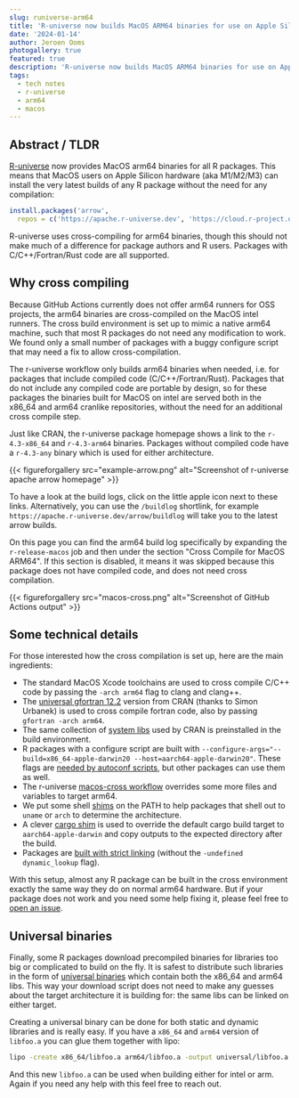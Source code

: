 ```yaml
---
slug: runiverse-arm64
title: 'R-universe now builds MacOS ARM64 binaries for use on Apple Silicon (aka M1/M2/M3) systems'
date: '2024-01-14'
author: Jeroen Ooms
photogallery: true
featured: true
description: 'R-universe now builds MacOS ARM64 binaries for use on Apple Silicon (aka M1/M2/M3) systems.'
tags:
  - tech notes
  - r-universe
  - arm64
  - macos
---
```



## Abstract / TLDR

[R-universe](https://r-universe.dev) now provides MacOS arm64 binaries for all R packages. This means that MacOS users on Apple Silicon hardware (aka M1/M2/M3) can install the very latest builds of any R package without the need for any compilation:

```r
install.packages('arrow',
  repos = c('https://apache.r-universe.dev', 'https://cloud.r-project.org'))
```

R-universe uses cross-compiling for arm64 binaries, though this should not make much of a difference for package authors and R users. Packages with C/C++/Fortran/Rust code are all supported.

## Why cross compiling

Because GitHub Actions currently does not offer arm64 runners for OSS projects, the arm64 binaries are cross-compiled on the MacOS intel runners. The cross build environment is set up to mimic a native arm64 machine, such that most R packages do not need any modification to work. We found only a small number of packages with a buggy configure script that may need a fix to allow cross-compilation.

The r-universe workflow only builds arm64 binaries when needed, i.e. for packages that include compiled code (C/C++/Fortran/Rust). Packages that do not include any compiled code are portable by design, so for these packages the binaries built for MacOS on intel are served both in the x86_64 and arm64 cranlike repositories, without the need for an additional cross compile step.

Just like CRAN, the r-universe package homepage shows a link to the `r-4.3-x86_64` and `r-4.3-arm64` binaries. Packages without compiled code have a `r-4.3-any` binary which is used for either architecture.

{{< figureforgallery src="example-arrow.png" alt="Screenshot of r-universe apache arrow homepage" >}}

To have a look at the build logs, click on the little apple icon next to these links. Alternatively, you can use the `/buildlog` shortlink, for example `https://apache.r-universe.dev/arrow/buildlog` will take you to the latest arrow builds.

On this page you can find the arm64 build log specifically by expanding the `r-release-macos` job and then under the section "Cross Compile for MacOS ARM64". If this section is disabled, it means it was skipped because this package does not have compiled code, and does not need cross compilation.

{{< figureforgallery src="macos-cross.png" alt="Screenshot of GitHub Actions output" >}}

## Some technical details

For those interested how the cross compilation is set up, here are the main ingredients:

 - The standard MacOS Xcode toolchains are used to cross compile C/C++ code by passing the `-arch arm64` flag to clang and clang++.
 - The [universal gfortran 12.2](https://mac.r-project.org/tools/) version from CRAN (thanks to Simon Urbanek) is used to cross compile fortran code, also by passing `gfortran -arch arm64`.
 - The same collection of [system libs](https://mac.r-project.org/bin/darwin20/arm64/) used by CRAN is preinstalled in the build environment.
 - R packages with a configure script are built with `--configure-args="--build=x86_64-apple-darwin20 --host=aarch64-apple-darwin20"`. These flags are [needed by autoconf scripts](https://www.gnu.org/software/autoconf/manual/autoconf-2.68/html_node/Specifying-Target-Triplets.html), but other packages can use them as well.
 - The r-universe [macos-cross workflow](https://github.com/r-universe-org/build-and-check/blob/v1/macos-cross/action.yml) overrides some more files and variables to target arm64.
 - We put some shell [shims](https://github.com/r-universe-org/prepare-macos/tree/master/shims) on the PATH to help packages that shell out to `uname` or `arch` to determine the architecture.
 - A clever [cargo shim](https://github.com/r-universe-org/prepare-macos/blob/master/shims/cargo.sh) is used to override the default cargo build target to `aarch64-apple-darwin` and copy outputs to the expected directory after the build.
 - Packages are [built with strict linking](https://stat.ethz.ch/pipermail/r-sig-mac/2024-January/014912.html) (without the `-undefined dynamic_lookup` flag).

With this setup, almost any R package can be built in the cross environment exactly the same way they do on normal arm64 hardware. But if your package does not work and you need some help fixing it, please feel free to [open an issue](https://github.com/r-universe-org/help/issues).

## Universal binaries

Finally, some R packages download precompiled binaries for libraries too big or complicated to build on the fly. It is safest to distribute such libraries in the form of [universal binaries](https://en.wikipedia.org/wiki/Universal_binary) which contain both the x86_64 and arm64 libs. This way your download script does not need to make any guesses about the target architecture it is building for: the same libs can be linked on either target.

Creating a universal binary can be done for both static and dynamic libraries and is really easy. If you have a `x86_64` and `arm64` version of `libfoo.a` you can glue them together with lipo:

```sh
lipo -create x86_64/libfoo.a arm64/libfoo.a -output universal/libfoo.a
```

And this new `libfoo.a` can be used when building either for intel or arm. Again if you need any help with this feel free to reach out.
